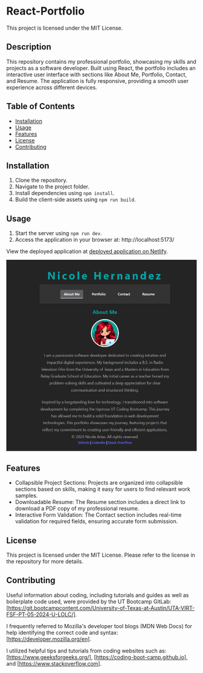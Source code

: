 # React-Portfolio
This project is licensed under the MIT License.

## Description

This repository contains my professional portfolio, showcasing my skills and projects as a software developer. Built using React, the portfolio includes an interactive user interface with sections like About Me, Portfolio, Contact, and Resume. The application is fully responsive, providing a smooth user experience across different devices.

## Table of Contents
  - [Installation](#installation)
  - [Usage](#usage)
  - [Features](#features)
  - [License](#license)
  - [Contributing](#contributing)

## Installation

1. Clone the repository.
2. Navigate to the project folder.
3. Install dependencies using `npm install`.
4. Build the client-side assets using `npm run build`.

## Usage

1. Start the server using `npm run dev`.
2. Access the application in your browser at: http://localhost:5173/

View the deployed application at [deployed application on Netlify](https://nicoledev.netlify.app/).

![Screenshot of Portfolio](/portfolio.png)

## Features

- Collapsible Project Sections: Projects are organized into collapsible sections based on skills, making it easy for users to find relevant work samples.
- Downloadable Resume: The Resume section includes a direct link to download a PDF copy of my professional resume.
- Interactive Form Validation: The Contact section includes real-time validation for required fields, ensuring accurate form submission.

## License

This project is licensed under the MIT License. Please refer to the license in the repository for more details.

## Contributing

Useful information about coding, including tutorials and guides as well as boilerplate code used, were provided by the UT Bootcamp GitLab: [https://git.bootcampcontent.com/University-of-Texas-at-Austin/UTA-VIRT-FSF-PT-05-2024-U-LOLC/].
    
I frequently referred to Mozilla's developer tool blogs (MDN Web Docs) for help identifying the correct code and syntax: [https://developer.mozilla.org/en].
  
I utilized helpful tips and tutorials from coding websites such as: [https://www.geeksforgeeks.org/], [https://coding-boot-camp.github.io], and [https://www.stackoverflow.com].